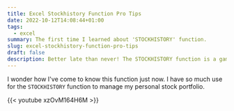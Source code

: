 ```yaml
---
title: Excel Stockhistory Function Pro Tips
date: 2022-10-12T14:08:44+01:00
tags:
  - excel
summary: The first time I learned about 'STOCKHISTORY' function.
slug: excel-stockhistory-function-pro-tips
draft: false
description: Better late than never! The STOCKHISTORY function is a game-changer for tracking your stock portfolio directly in Excel. It’s like having a personal financial assistant that never sleeps!
---
```


I wonder how I've come to know this function just now. I have so much use for the `STOCKHISTORY` function to manage my personal stock portfolio.

{{< youtube xzOvM164H6M >}}
